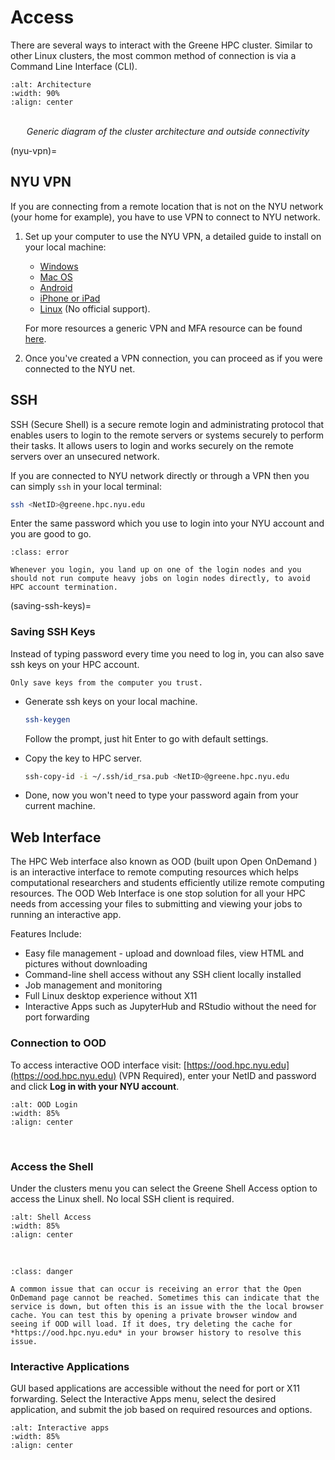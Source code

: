 # Access
There are several ways to interact with the Greene HPC cluster. Similar to other Linux clusters, the most common method of connection is via a Command Line Interface (CLI).

```{image} assets/access.png
:alt: Architecture
:width: 90%
:align: center
```
<br>
<center><i>Generic diagram of the cluster architecture and outside connectivity</i></center>

(nyu-vpn)=
## NYU VPN

If you are connecting from a remote location that is not on the NYU network (your home for example), you have to use VPN to connect to NYU network.

1. Set up your computer to use the NYU VPN, a detailed guide to install on your local machine: 
    - [Windows](https://nyu.service-now.com/sp?id=kb_article&sysparm_article=KB0011177&sys_kb_id=6177d7031c811904bbcf4dc2835ec340&spa=1)
    - [Mac OS](https://nyu.service-now.com/sp?id=kb_article&sysparm_article=KB0011175&sys_kb_id=a6be768b1c8dd504bbcf4dc2835ec355&spa=1)
    - [Android](https://nyu.service-now.com/sp?id=kb_article&sysparm_article=KB0011176&sys_kb_id=da9ec34f1c011904bbcf4dc2835ec36c&spa=1)
    - [iPhone or iPad](https://nyu.service-now.com/sp?id=kb_article&sysparm_article=KB0011173&sys_kb_id=8fa0ee871cc9d504bbcf4dc2835ec345&spa=1)
    - [Linux](https://nyu.service-now.com/sp?sys_kb_id=8d0915bf13f526808073b5676144b063&id=kb_article_view&sysparm_rank=1&sysparm_tsqueryId=a8d3e3b1dbf0d990492a6d8d13961998) (No official support). 

    For more resources a generic VPN and MFA resource can be found [here](https://www.nyu.edu/life/information-technology/infrastructure/network-services/vpn.html).

1. Once you've created a VPN connection, you can proceed as if you were connected to the NYU net.


## SSH

SSH (Secure Shell) is a secure remote login and administrating protocol that enables users to login to the remote servers or systems securely to perform their tasks.
It allows users to login and works securely on the remote servers over an unsecured network. 

If you are connected to NYU network directly or through a VPN then you can simply `ssh` in your local terminal:

```bash
ssh <NetID>@greene.hpc.nyu.edu
```

Enter the same password which you use to login into your NYU account and you are good to go.

```{admonition} Warning
:class: error

Whenever you login, you land up on one of the login nodes and you should not run compute heavy jobs on login nodes directly, to avoid HPC account termination.
```

(saving-ssh-keys)=
### Saving SSH Keys

Instead of typing password every time you need to log in, you can also save ssh keys on your HPC account.

```{caution}
Only save keys from the computer you trust.
```


- Generate ssh keys on your local machine.

    ```bash
    ssh-keygen
    ```

    Follow the prompt, just hit Enter to go with default settings.
- Copy the key to HPC server.
  
    ```bash
    ssh-copy-id -i ~/.ssh/id_rsa.pub <NetID>@greene.hpc.nyu.edu
    ```

- Done, now you won't need to type your password again from your current machine.

## Web Interface

The HPC Web interface also known as OOD (built upon Open OnDemand ) is an interactive interface to remote computing resources which helps computational researchers and students efficiently utilize remote computing resources. The OOD Web Interface is one stop solution for all your HPC needs from accessing your files to submitting and viewing your jobs to running an interactive app.


Features Include:

- Easy file management - upload and download files, view HTML and pictures without downloading
- Command-line shell access without any SSH client locally installed
- Job management and monitoring
- Full Linux desktop experience without X11
- Interactive Apps such as JupyterHub and RStudio without the need for port forwarding

### Connection to OOD

To access interactive OOD interface visit: [https://ood.hpc.nyu.edu](https://ood.hpc.nyu.edu) (VPN Required), enter your NetID and password and click **Log in with your NYU account**.

```{image} assets/ood-login.png
:alt: OOD Login
:width: 85%
:align: center
```
<br>

### Access the Shell

Under the clusters menu you can select the Greene Shell Access option to access the Linux shell. No local SSH client is required.

```{image} assets/ood-shell-acess.gif
:alt: Shell Access
:width: 85%
:align: center
```

<br>

```{admonition} Common Error
:class: danger

A common issue that can occur is receiving an error that the Open OnDemand page cannot be reached. Sometimes this can indicate that the service is down, but often this is an issue with the the local browser cache. You can test this by opening a private browser window and seeing if OOD will load. If it does, try deleting the cache for *https://ood.hpc.nyu.edu* in your browser history to resolve this issue.
```

### Interactive Applications

GUI based applications are accessible without the need for port or X11 forwarding. Select the Interactive Apps menu, select the desired application, and submit the job based on required resources and options. 

```{image} assets/ood-interactive-apps.png
:alt: Interactive apps
:width: 85%
:align: center
```

<br>